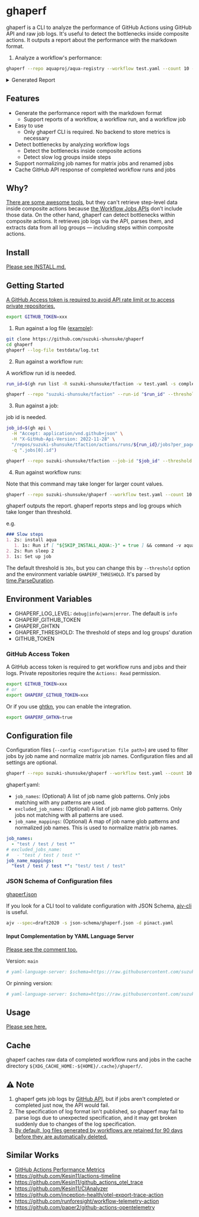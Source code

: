 # ghaperf

ghaperf is a CLI to analyze the performance of GitHub Actions using GitHub API and raw job logs.
It's useful to detect the bottlenecks inside composite actions.
It outputs a report about the performance with the markdown format.

1. Analyze a workflow's performance:

```sh
ghaperf --repo aquaproj/aqua-registry --workflow test.yaml --count 10 --threshold 2s
```

<details>
<summary>Generated Report</summary>

## Job: test / test / test (windows-latest)
- Total Job Duration: 6m3s
- The number of Job Executions: 10
- Average Job Duration: 36s
- Slowest jobs: [45s](https://github.com/aquaproj/aqua-registry/actions/runs/18985324625/job/54227585996), [44s](https://github.com/aquaproj/aqua-registry/actions/runs/18984012981/job/54223408471), [38s](https://github.com/aquaproj/aqua-registry/actions/runs/18984024497/job/54223445810)
### Slow steps
1. Run aquaproj/aqua-installer@ea518c135a02fc11ff8024364510c181a5c6b342: 14s (2m21s/10)
    1. Run $(if($env:AQUA_ROOT_DIR) {echo $env:AQUA_ROOT_DIR} else {echo "$HOME/AppData/Local/aquaproj-aqua/bin"}) | Out-File -FilePath $env:GITHUB_PATH -Encoding utf8 -Append: 9s (1m28s/10)
    2. Run if [ "${SKIP_INSTALL_AQUA:-}" = true ] && command -v aqua >/dev/null; then: 5s (46s/10)
2. Run actions/checkout@08c6903cd8c0fde910a37f88322edcfb5dd907a8: 8s (1m15s/10)
    1. Setting up auth: 2s (16s/7)
    2. Fetching the repository: 2s (5s/2)
3. Run aquaproj/registry-action/test@68f10339de561d67f9acea40b91dc36aa5011ea8: 6s (56s/10)
    1. Run aqua i --test: 6s (34s/6)
    2. Run aqua exec -- ci-info run | sed -E "s/^export //" >> "$GITHUB_ENV": 2s (17s/7)
4. Set up job: 4s (37s/10)
## Job: test / test / test (windows-latest, arm64)
- Total Job Duration: 5m59s
- The number of Job Executions: 10
- Average Job Duration: 36s
- Slowest jobs: [51s](https://github.com/aquaproj/aqua-registry/actions/runs/18984024497/job/54223445799), [40s](https://github.com/aquaproj/aqua-registry/actions/runs/18983245993/job/54220759743), [38s](https://github.com/aquaproj/aqua-registry/actions/runs/18985324625/job/54227586013)
### Slow steps
1. Run aquaproj/aqua-installer@ea518c135a02fc11ff8024364510c181a5c6b342: 14s (2m19s/10)
    1. Run $(if($env:AQUA_ROOT_DIR) {echo $env:AQUA_ROOT_DIR} else {echo "$HOME/AppData/Local/aquaproj-aqua/bin"}) | Out-File -FilePath $env:GITHUB_PATH -Encoding utf8 -Append: 9s (1m26s/10)
    2. Run if [ "${SKIP_INSTALL_AQUA:-}" = true ] && command -v aqua >/dev/null; then: 5s (47s/10)
2. Run actions/checkout@08c6903cd8c0fde910a37f88322edcfb5dd907a8: 7s (1m14s/10)
    1. Setting up auth: 3s (16s/6)
    2. Fetching the repository: 3s (3s/1)
3. Run aquaproj/registry-action/test@68f10339de561d67f9acea40b91dc36aa5011ea8: 6s (57s/10)
    1. Run aqua i --test: 7s (29s/4)
    2. Run aqua exec -- ci-info run | sed -E "s/^export //" >> "$GITHUB_ENV": 2s (14s/6)
4. Set up job: 4s (41s/10)
## Job: test / test / test (macos-13)
- Total Job Duration: 4m59s
- The number of Job Executions: 10
- Average Job Duration: 30s
- Slowest jobs: [39s](https://github.com/aquaproj/aqua-registry/actions/runs/18984024497/job/54223445786), [36s](https://github.com/aquaproj/aqua-registry/actions/runs/18982948414/job/54219767595), [33s](https://github.com/aquaproj/aqua-registry/actions/runs/18985653020/job/54228560759)
### Slow steps
1. Run aquaproj/registry-action/test@68f10339de561d67f9acea40b91dc36aa5011ea8: 7s (1m13s/10)
    1. Run aqua i --test: 7s (49s/7)
    2. Run aqua exec -- ci-info run | sed -E "s/^export //" >> "$GITHUB_ENV": 2s (18s/8)
2. Set up job: 7s (1m8s/10)
3. Run actions/checkout@08c6903cd8c0fde910a37f88322edcfb5dd907a8: 5s (53s/10)
    1. Checking out the ref: 3s (20s/7)
    2. Fetching the repository: 3s (3s/1)
4. Run aquaproj/aqua-installer@ea518c135a02fc11ff8024364510c181a5c6b342: 5s (45s/10)
## Job: test / test / test (macos-14)
- Total Job Duration: 4m45s
- The number of Job Executions: 10
- Average Job Duration: 29s
- Slowest jobs: [1m45s](https://github.com/aquaproj/aqua-registry/actions/runs/18985291460/job/54227488846), [23s](https://github.com/aquaproj/aqua-registry/actions/runs/18984024497/job/54223445788), [22s](https://github.com/aquaproj/aqua-registry/actions/runs/18985324625/job/54227585994)
### Slow steps
1. Set up job: 6s (1m0s/10)
2. Run aquaproj/registry-action/test@68f10339de561d67f9acea40b91dc36aa5011ea8: 5s (45s/10)
    1. Run aqua i --test: 4s (25s/7)
    2. Run aqua exec -- ci-info run | sed -E "s/^export //" >> "$GITHUB_ENV": 2s (6s/3)
3. Run aquaproj/aqua-installer@ea518c135a02fc11ff8024364510c181a5c6b342: 3s (30s/10)
4. Run actions/checkout@08c6903cd8c0fde910a37f88322edcfb5dd907a8: 3s (26s/10)
## Job: test / lintnet / lintnet
- Total Job Duration: 2m39s
- The number of Job Executions: 10
- Average Job Duration: 16s
- Slowest jobs: [18s](https://github.com/aquaproj/aqua-registry/actions/runs/18985291460/job/54227470425), [18s](https://github.com/aquaproj/aqua-registry/actions/runs/18984024497/job/54223426855), [18s](https://github.com/aquaproj/aqua-registry/actions/runs/18982975753/job/54219833548)
### Slow steps
1. Run lintnet lint: 6s (1m2s/10)
2. Run aquaproj/aqua-installer@ea518c135a02fc11ff8024364510c181a5c6b342: 3s (29s/10)
## Job: test / test / test (ubuntu-24.04-arm)
- Total Job Duration: 2m18s
- The number of Job Executions: 10
- Average Job Duration: 14s
- Slowest jobs: [17s](https://github.com/aquaproj/aqua-registry/actions/runs/18984615607/job/54225335036), [17s](https://github.com/aquaproj/aqua-registry/actions/runs/18984024497/job/54223445803), [16s](https://github.com/aquaproj/aqua-registry/actions/runs/18984012981/job/54223408487)
### Slow steps
1. Run aquaproj/registry-action/test@68f10339de561d67f9acea40b91dc36aa5011ea8: 4s (36s/10)
2. Set up job: 3s (27s/10)
3. Run aquaproj/aqua-installer@ea518c135a02fc11ff8024364510c181a5c6b342: 2s (22s/10)
## Job: test / test / test (ubuntu-24.04)
- Total Job Duration: 2m10s
- The number of Job Executions: 10
- Average Job Duration: 13s
- Slowest jobs: [18s](https://github.com/aquaproj/aqua-registry/actions/runs/18984024497/job/54223445796), [17s](https://github.com/aquaproj/aqua-registry/actions/runs/18985324625/job/54227586003), [17s](https://github.com/aquaproj/aqua-registry/actions/runs/18984012981/job/54223408467)
### Slow steps
1. Run aquaproj/registry-action/test@68f10339de561d67f9acea40b91dc36aa5011ea8: 4s (37s/10)
2. Set up job: 3s (29s/10)
3. Run aquaproj/aqua-installer@ea518c135a02fc11ff8024364510c181a5c6b342: 2s (20s/10)
## Job: test / ci-info / ci-info
- Total Job Duration: 1m39s
- The number of Job Executions: 10
- Average Job Duration: 10s
- Slowest jobs: [12s](https://github.com/aquaproj/aqua-registry/actions/runs/18985324625/job/54227570936), [12s](https://github.com/aquaproj/aqua-registry/actions/runs/18985291460/job/54227470381), [12s](https://github.com/aquaproj/aqua-registry/actions/runs/18984024497/job/54223426815)
### Slow steps
1. Run suzuki-shunsuke/ci-info-action/store@ceeb10dd50cd632db31e7eccf92cbbb6856f3191: 2s (23s/10)
2. Run aquaproj/aqua-installer@ea518c135a02fc11ff8024364510c181a5c6b342: 2s (21s/10)
## Job: test / check-files / check-files
- Total Job Duration: 47s
- The number of Job Executions: 10
- Average Job Duration: 5s
- Slowest jobs: [7s](https://github.com/aquaproj/aqua-registry/actions/runs/18985324625/job/54227578964), [6s](https://github.com/aquaproj/aqua-registry/actions/runs/18983245993/job/54220752481), [5s](https://github.com/aquaproj/aqua-registry/actions/runs/18984012981/job/54223401351)
The job has no slow steps
## Job: test / path-filter
- Total Job Duration: 38s
- The number of Job Executions: 10
- Average Job Duration: 4s
- Slowest jobs: [5s](https://github.com/aquaproj/aqua-registry/actions/runs/18985324625/job/54227570885), [5s](https://github.com/aquaproj/aqua-registry/actions/runs/18984615607/job/54225313297), [5s](https://github.com/aquaproj/aqua-registry/actions/runs/18984024497/job/54223426756)
The job has no slow steps

</details>

## Features

- Generate the performance report with the markdown format
  - Support reports of a workflow, a workflow run, and a workflow job
- Easy to use
  - Only ghaperf CLI is required. No backend to store metrics is necessary
- Detect bottlenecks by analyzing workflow logs
  - Detect the bottlenecks inside composite actions
  - Detect slow log groups inside steps
- Support normalizing job names for matrix jobs and renamed jobs
- Cache GitHub API response of completed workflow runs and jobs

## Why?

[There are some awesome tools](#similar-works), but they can't retrieve step-level data inside composite actions because [the Workflow Jobs APIs](https://docs.github.com/en/rest/actions/workflow-jobs) don’t include those data.
On the other hand, ghaperf can detect bottlenecks within composite actions.
It retrieves job logs via the API, parses them, and extracts data from all log groups — including steps within composite actions.

## Install

[Please see INSTALL.md.](INSTALL.md)

## Getting Started

[A GitHub Access token is required to avoid API rate limit or to access private repositories.](#github-access-token)

```sh
export GITHUB_TOKEN=xxx
```

1. Run against a log file ([example](https://github.com/suzuki-shunsuke/ghaperf/blob/main/testdata/log.txt)):

```sh
git clone https://github.com/suzuki-shunsuke/ghaperf
cd ghaperf
ghaperf --log-file testdata/log.txt
```

2. Run against a workflow run:

A workflow run id is needed.

```sh
run_id=$(gh run list -R suzuki-shunsuke/tfaction -w test.yaml -s completed -L 1 --json databaseId -q ".[0].databaseId")
```

```sh
ghaperf --repo "suzuki-shunsuke/tfaction" --run-id "$run_id" --threshold 1s
```

3. Run against a job:

job id is needed.

```sh
job_id=$(gh api \
  -H "Accept: application/vnd.github+json" \
  -H "X-GitHub-Api-Version: 2022-11-28" \
  "/repos/suzuki-shunsuke/tfaction/actions/runs/${run_id}/jobs?per_page=1" \
  -q ".jobs[0].id")
```

```sh
ghaperf --repo suzuki-shunsuke/tfaction --job-id "$job_id" --threshold 1s
```

4. Run against workflow runs:

Note that this command may take longer for larger count values.

```sh
ghaperf --repo suzuki-shunsuke/ghaperf --workflow test.yaml --count 10 --threshold 1s
```

ghaperf outputs the report.
ghaperf reports steps and log groups which take longer than threshold.

e.g.

```markdown
### Slow steps
1. 2s: install aqua
   1. 1s: Run if [ "${SKIP_INSTALL_AQUA:-}" = true ] && command -v aqua >/dev/null; then
2. 2s: Run sleep 2
3. 1s: Set up job
```

The default threshold is `30s`, but you can change this by `--threshold` option and the environment variable `GHAPERF_THRESHOLD`.
It's parsed by [time.ParseDuration](https://pkg.go.dev/time#ParseDuration).

## Environment Variables

- GHAPERF_LOG_LEVEL: `debug|info|warn|error`. The default is `info`
- GHAPERF_GITHUB_TOKEN
- GHAPERF_GHTKN
- GHAPERF_THRESHOLD: The threshold of steps and log groups' duration
- GITHUB_TOKEN

### GitHub Access Token

A GitHub access token is required to get workflow runs and jobs and their logs.
Private repositories require the `Actions: Read` permission.

```sh
export GITHUB_TOKEN=xxx
# or
export GHAPERF_GITHUB_TOKEN=xxx
```

Or if you use [ghtkn](https://github.com/suzuki-shunsuke/ghtkn), you can enable the integration.

```sh
export GHAPERF_GHTKN=true
```

## Configuration file

Configuration files (`--config <configuration file path>`) are used to filter jobs by job name and normalize matrix job names.
Configuration files and all settings are optional.

```sh
ghaperf --repo suzuki-shunsuke/ghaperf --workflow test.yaml --count 10 --config ghaperf.yaml
```

ghaperf.yaml:

- `job_names`: (Optional) A list of job name glob patterns. Only jobs matching with any patterns are used.
- `excluded_job_names`: (Optional) A list of job name glob patterns. Only jobs not matching with all patterns are used.
- `job_name_mappings`: (Optional) A map of job name glob patterns and normalized job names. This is used to normalize matrix job names.

```yaml
job_names:
  - "test / test / test *"
# excluded_jobs_name:
#   - "test / test / test *"
job_name_mappings:
  "test / test / test *": "test/ test / test"
```

### JSON Schema of Configuration files

[ghaperf.json](json-schema/ghaperf.json)

If you look for a CLI tool to validate configuration with JSON Schema, [ajv-cli](https://ajv.js.org/packages/ajv-cli.html) is useful.

```sh
ajv --spec=draft2020 -s json-schema/ghaperf.json -d pinact.yaml
```

#### Input Complementation by YAML Language Server

[Please see the comment too.](https://github.com/szksh-lab/.github/issues/67#issuecomment-2564960491)

Version: `main`

```yaml
# yaml-language-server: $schema=https://raw.githubusercontent.com/suzuki-shunsuke/ghaperf/main/json-schema/ghaperf.json
```

Or pinning version:

```yaml
# yaml-language-server: $schema=https://raw.githubusercontent.com/suzuki-shunsuke/ghaperf/v0.0.3/json-schema/ghaperf.json
```

## Usage

[Please see here.](USAGE.md)

## Cache

ghaperf caches raw data of completed workflow runs and jobs in the cache directory `${XDG_CACHE_HOME:-${HOME}/.cache}/ghaperf/`.

## :warning: Note

1. ghaperf gets job logs by [GitHub API](https://docs.github.com/en/rest/actions/workflow-jobs#download-job-logs-for-a-workflow-run), but if jobs aren't completed or completed just now, the API would fail.
1. The specification of log format isn't published, so ghaperf may fail to parse logs due to unexpected specification, and it may get broken suddenly due to changes of the log specification.
1. [By default, log files generated by workflows are retained for 90 days before they are automatically deleted.](https://docs.github.com/en/organizations/managing-organization-settings/configuring-the-retention-period-for-github-actions-artifacts-and-logs-in-your-organization)

## Similar Works

- [GitHub Actions Performance Metrics](https://docs.github.com/en/actions/concepts/metrics#about-github-actions-performance-metrics)
- https://github.com/Kesin11/actions-timeline
- https://github.com/Kesin11/github_actions_otel_trace
- https://github.com/Kesin11/CIAnalyzer
- https://github.com/inception-health/otel-export-trace-action
- https://github.com/runforesight/workflow-telemetry-action
- https://github.com/paper2/github-actions-opentelemetry
